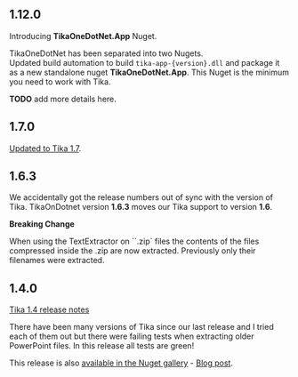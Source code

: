 ## 1.12.0

Introducing **TikaOneDotNet.App** Nuget.

TikaOneDotNet has been separated into two Nugets.  
Updated build automation to build `tika-app-{version}.dll` and package it as a
new standalone nuget **TikaOneDotNet.App**. This Nuget is the minimum you need
to work with Tika.

**TODO** add more details here.

## 1.7.0

[Updated to Tika 1.7](http://clarify.dovetailsoftware.com/kmiller/2015/02/06/tikaondotnet-now-supports-tika-1-7/).

## 1.6.3

We accidentally got the release numbers out of sync with the version of Tika. TikaOnDotnet version **1.6.3** moves our Tika support to version **1.6**.

**Breaking Change**

When using the TextExtractor on ``.zip` files the contents of the files compressed inside the .zip are now extracted. Previously only their filenames were extracted.

## 1.4.0

[Tika 1.4 release notes](http://tika.apache.org/1.4/)

There have been many versions of Tika since our last release and I tried each of them out but there were failing tests when extracting older PowerPoint files. In this release all tests are green!

This release is also [available in the Nuget gallery](https://nuget.org/packages/TikaOnDotNet/) - [Blog post](http://blogs.dovetailsoftware.com/blogs/kmiller/archive/2013/07/12/tikaondotnet-14-released-as-a-nuget).
